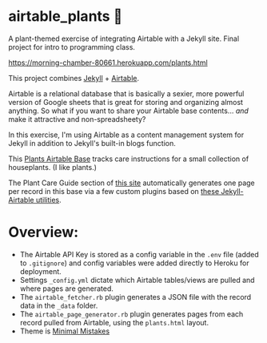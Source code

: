 # airtable_plants 🌿
A plant-themed exercise of integrating Airtable with a Jekyll site. Final project for intro to programming class.

https://morning-chamber-80661.herokuapp.com/plants.html




This project combines [Jekyll](https://jekyllrb.com/) + [Airtable](https://airtable.com/).

Airtable is a relational database that is basically a sexier, more powerful version of Google sheets that is great for storing and organizing almost anything. So what if you want to share your Airtable base contents... _and_ make it attractive and non-spreadsheety?

In this exercise, I'm using Airtable as a content management system for Jekyll in addition to Jekyll's built-in blogs function.

This [Plants Airtable Base](https://airtable.com/shrkyrmwA7q05dfqp) tracks care instructions for a small collection of houseplants. (I like plants.)

The Plant Care Guide section of [this site](https://morning-chamber-80661.herokuapp.com/plants.html) automatically generates one page per record in this base via a few custom plugins based on [these Jekyll-Airtable utilities](https://github.com/calebhicks/jekyll-airtable-utilities).

# Overview:
- The Airtable API Key is stored as a config variable in the `.env` file (added to `.gitignore`) and config variables were added directly to Heroku for deployment.
- Settings `_config.yml` dictate which Airtable tables/views are pulled and where pages are generated.
- The `airtable_fetcher.rb` plugin generates a JSON file with the record data in the `_data` folder.
- The `airtable_page_generator.rb` plugin generates pages from each record pulled from Airtable, using the `plants.html` layout.
- Theme is [Minimal Mistakes](https://github.com/mmistakes/minimal-mistakes)
